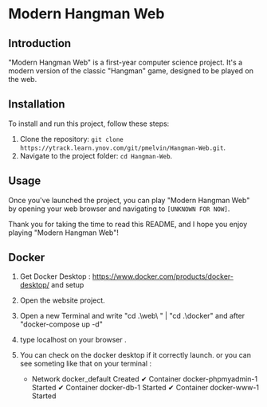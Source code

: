 # Modern Hangman Web

## Introduction

"Modern Hangman Web" is a first-year computer science project. It's a modern version of the classic "Hangman" game, designed to be played on the web.

## Installation

To install and run this project, follow these steps:

1. Clone the repository: `git clone https://ytrack.learn.ynov.com/git/pmelvin/Hangman-Web.git`.
2. Navigate to the project folder: `cd Hangman-Web`.

## Usage

Once you've launched the project, you can play "Modern Hangman Web" by opening your web browser and navigating to `[UNKNOWN FOR NOW]`.

Thank you for taking the time to read this README, and I hope you enjoy playing "Modern Hangman Web"!

## Docker 

1. Get Docker Desktop : https://www.docker.com/products/docker-desktop/ and setup 
2. Open the website project. 
3. Open a new Terminal and write "cd .\web\ " | "cd .\docker\" and after "docker-compose up -d" 
4. type localhost on your browser . 
5. You can check on the docker desktop if it correctly launch. 
    or you can see someting like that on your terminal : 

     - Network docker_default         Created
    ✔ Container docker-phpmyadmin-1  Started
    ✔ Container docker-db-1          Started 
    ✔ Container docker-www-1         Started 

    